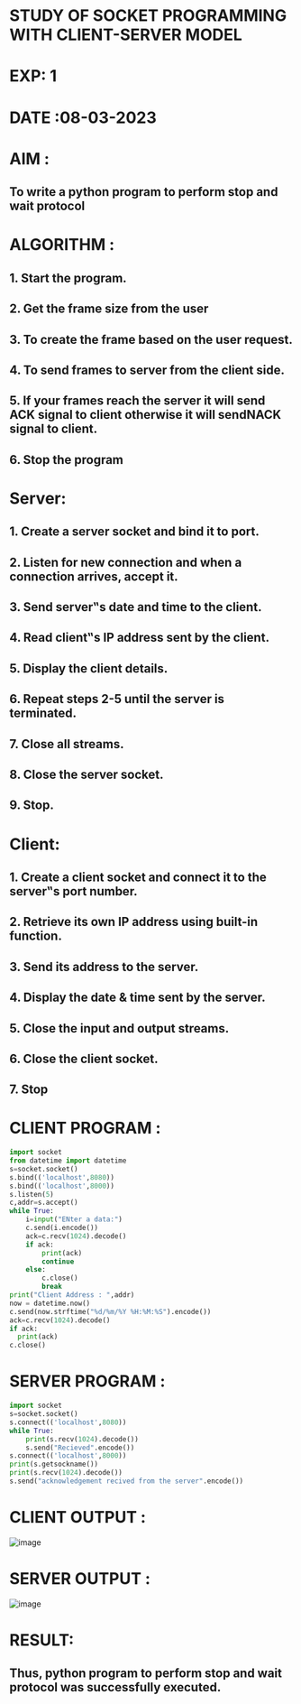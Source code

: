 # STUDY OF SOCKET PROGRAMMING WITH CLIENT-SERVER MODEL
# EXP: 1
# DATE :08-03-2023

# AIM :
## To write a python program to perform stop and wait protocol
# ALGORITHM :
## 1. Start the program.
## 2. Get the frame size from the user
## 3. To create the frame based on the user request.
## 4. To send frames to server from the client side.
## 5. If your frames reach the server it will send ACK signal to client otherwise it will sendNACK signal to client.
## 6. Stop the program
# Server:
## 1. Create a server socket and bind it to port.
## 2. Listen for new connection and when a connection arrives, accept it.
## 3. Send server‟s date and time to the client.
## 4. Read client‟s IP address sent by the client.
## 5. Display the client details.
## 6. Repeat steps 2-5 until the server is terminated.
## 7. Close all streams.
## 8. Close the server socket.
## 9. Stop.
# Client:
## 1. Create a client socket and connect it to the server‟s port number.
## 2. Retrieve its own IP address using built-in function.
## 3. Send its address to the server.
## 4. Display the date & time sent by the server.
## 5. Close the input and output streams.
## 6. Close the client socket.
## 7. Stop

# CLIENT PROGRAM :
```PYTHON 3
import socket
from datetime import datetime
s=socket.socket()
s.bind(('localhost',8080))
s.bind(('localhost',8000))
s.listen(5)
c,addr=s.accept()
while True:
	i=input("ENter a data:")
	c.send(i.encode())
	ack=c.recv(1024).decode()
	if ack:
		print(ack)
		continue
	else:
		c.close()
		break
print("Client Address : ",addr)
now = datetime.now()
c.send(now.strftime("%d/%m/%Y %H:%M:%S").encode())
ack=c.recv(1024).decode()
if ack:
  print(ack)
c.close()
```
# SERVER PROGRAM : 
```PYTHON 3
import socket
s=socket.socket()
s.connect(('localhost',8080))
while True:
	print(s.recv(1024).decode())
	s.send("Recieved".encode())
s.connect(('localhost',8000))
print(s.getsockname())
print(s.recv(1024).decode())
s.send("acknowledgement recived from the server".encode())
```

# CLIENT OUTPUT : 
![image](https://github.com/arun1111j/CN-ex01/assets/128461833/53d0fa2a-5da2-4600-af0a-e16e17d8c5a2)

# SERVER OUTPUT :
![image](https://github.com/arun1111j/CN-ex01/assets/128461833/27417292-5dc5-49b8-ae83-7930b043953c)

# RESULT:
## Thus, python program to perform stop and wait protocol was successfully executed.
